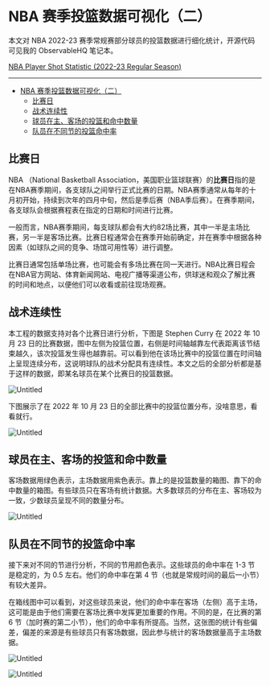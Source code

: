 # NBA 赛季投篮数据可视化（二）

本文对 NBA 2022-23 赛季常规赛部分球员的投篮数据进行细化统计，开源代码可见我的 ObservableHQ 笔记本。

[NBA Player Shot Statistic (2022-23 Regular Season)](https://observablehq.com/@listenzcc/nba-player-shot-statistic-2022-23-regular-season)

---
- [NBA 赛季投篮数据可视化（二）](#nba-赛季投篮数据可视化二)
  - [比赛日](#比赛日)
  - [战术连续性](#战术连续性)
  - [球员在主、客场的投篮和命中数量](#球员在主客场的投篮和命中数量)
  - [队员在不同节的投篮命中率](#队员在不同节的投篮命中率)


## 比赛日

NBA （National Basketball Association，美国职业篮球联赛）的**比赛日**指的是在NBA赛季期间，各支球队之间举行正式比赛的日期。NBA赛季通常从每年的十月初开始，持续到次年的四月中旬，然后是季后赛（NBA季后赛）。在赛季期间，各支球队会根据赛程表在指定的日期和时间进行比赛。

一般而言，NBA赛季期间，每支球队都会有大约82场比赛，其中一半是主场比赛，另一半是客场比赛。比赛日程通常会在赛季开始前确定，并在赛季中根据各种因素（如球队之间的竞争、场馆可用性等）进行调整。

比赛日通常包括单场比赛，也可能会有多场比赛在同一天进行。NBA比赛日程会在NBA官方网站、体育新闻网站、电视广播等渠道公布，供球迷和观众了解比赛的时间和地点，以便他们可以收看或前往现场观赛。

## 战术连续性

本工程的数据支持对各个比赛日进行分析，下图是 Stephen Curry 在 2022 年 10 月 23 日的比赛数据，图中左侧为投篮位置，右侧是时间轴越靠左代表距离该节结束越久，该次投篮发生得也越靠前。可以看到他在该场比赛中的投篮位置在时间轴上呈现连续分布，这说明球队的战术分配具有连续性。本文之后的全部分析都是基于这样的数据，即某名球员在某个比赛日的投篮数据。

![Untitled](NBA%20%E8%B5%9B%E5%AD%A3%E6%8A%95%E7%AF%AE%E6%95%B0%E6%8D%AE%E5%8F%AF%E8%A7%86%E5%8C%96%EF%BC%88%E4%BA%8C%EF%BC%89%20c1399d67100e494ab22482f8488d475b/Untitled.png)

下图展示了在 2022 年 10 月 23 日的全部比赛中的投篮位置分布，没啥意思，看看就行。

![Untitled](NBA%20%E8%B5%9B%E5%AD%A3%E6%8A%95%E7%AF%AE%E6%95%B0%E6%8D%AE%E5%8F%AF%E8%A7%86%E5%8C%96%EF%BC%88%E4%BA%8C%EF%BC%89%20c1399d67100e494ab22482f8488d475b/Untitled%201.png)

## 球员在主、客场的投篮和命中数量

客场数据用绿色表示，主场数据用紫色表示。靠上的是投篮数量的箱图、靠下的命中数量的箱图。有些球员只在客场有统计数据。大多数球员的分布在主、客场较为一致，少数球员呈现不同的数量分布。

![Untitled](NBA%20%E8%B5%9B%E5%AD%A3%E6%8A%95%E7%AF%AE%E6%95%B0%E6%8D%AE%E5%8F%AF%E8%A7%86%E5%8C%96%EF%BC%88%E4%BA%8C%EF%BC%89%20c1399d67100e494ab22482f8488d475b/Untitled%202.png)

## 队员在不同节的投篮命中率

接下来对不同的节进行分析，不同的节用颜色表示。这些球员的命中率在 1-3 节是稳定的，为 $0.5$ 左右。他们的命中率在第 4 节（也就是常规时间的最后一小节）有较大差异。

在箱线图中可以看到，对这些球员来说，他们的命中率在客场（左侧）高于主场，这可能是由于他们需要在客场比赛中发挥更加重要的作用。不同的是，在比赛的第 6 节（加时赛的第二小节），他们的命中率有所提高。当然，这张图的统计有些偏差，偏差的来源是有些球员只有客场数据，因此参与统计的客场数据量高于主场数据。

![Untitled](NBA%20%E8%B5%9B%E5%AD%A3%E6%8A%95%E7%AF%AE%E6%95%B0%E6%8D%AE%E5%8F%AF%E8%A7%86%E5%8C%96%EF%BC%88%E4%BA%8C%EF%BC%89%20c1399d67100e494ab22482f8488d475b/Untitled%203.png)

![Untitled](NBA%20%E8%B5%9B%E5%AD%A3%E6%8A%95%E7%AF%AE%E6%95%B0%E6%8D%AE%E5%8F%AF%E8%A7%86%E5%8C%96%EF%BC%88%E4%BA%8C%EF%BC%89%20c1399d67100e494ab22482f8488d475b/Untitled%204.png)